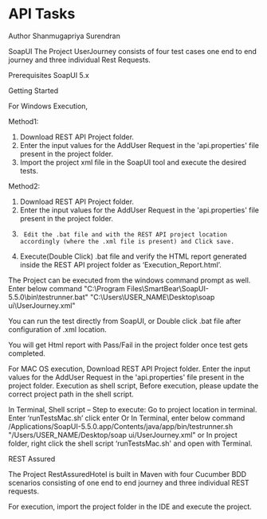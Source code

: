 # API Tasks

Author
Shanmugapriya Surendran

SoapUI 
The Project UserJourney consists of four test cases one end to end journey and three individual Rest Requests.

Prerequisites
SoapUI 5.x

Getting Started

For Windows Execution,

Method1:
1.	Download REST API Project folder.
2.	Enter the input values for the AddUser Request in the 'api.properties' file present in the project folder.
3.	Import the project xml file in the SoapUI tool and execute the desired tests.

Method2:
1.	Download REST API Project folder.
2.	Enter the input values for the AddUser Request in the 'api.properties' file present in the project folder.
3.      Edit the .bat file and with the REST API project location accordingly (where the .xml file is present) and Click save.	
4.	Execute(Double Click) .bat file and verify the HTML report generated inside the REST API project folder as ‘Execution_Report.html’.

The Project can be executed from the windows command prompt as well.
Enter below command
"C:\Program Files\SmartBear\SoapUI-5.5.0\bin\testrunner.bat" "C:\Users\USER_NAME\Desktop\soap ui\UserJourney.xml"

You can run the test directly from SoapUI, or Double click .bat file after configuration of  .xml location.

You will get Html report with Pass/Fail in the project folder once test gets completed.

For MAC OS execution,
Download REST API Project folder.
Enter the input values for the AddUser Request in the 'api.properties' file present in the project folder.
Execution as shell script,
Before execution, please update the correct project path in the shell script.

In Terminal, Shell script – Step to execute:
Go to project location in terminal. Enter ‘runTestsMac.sh’ click enter
Or 
In Terminal, enter below command
/Applications/SoapUI-5.5.0.app/Contents/java/app/bin/testrunner.sh  "/Users/USER_NAME/Desktop/soap ui/UserJourney.xml"
or
In project folder, right click the shell script ‘runTestsMac.sh' and open with Terminal.

REST Assured

The Project RestAssuredHotel is built in Maven with four Cucumber BDD scenarios consisting of one end to end journey and three individual REST requests.

For execution, import the project folder in the IDE and execute the project.
